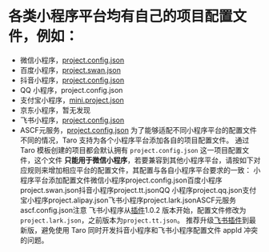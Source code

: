 # 各类小程序平台均有自己的项目配置文件，例如：

- 微信小程序，[project.config.json](https://developers.weixin.qq.com/miniprogram/dev/devtools/projectconfig.html?search-key=%E9%A1%B9%E7%9B%AE%E9%85%8D%E7%BD%AE)
- 百度小程序，[project.swan.json](https://smartprogram.baidu.com/docs/develop/devtools/projectconfig/)
- 抖音小程序，[project.config.json](https://developer.open-douyin.com/docs/resource/zh-CN/mini-app/develop/framework/basic-reference/catalog-structure)
- QQ 小程序，project.config.json
- 支付宝小程序，[mini.project.json](https://opendocs.alipay.com/mini/framework/project)
- 京东小程序，暂无发现
- 飞书小程序，[project.config.json](https://open.feishu.cn/document/uYjL24iN/uEzMzUjLxMzM14SMzMTN/gadget-project-configuration?from=taro)
- ASCF元服务，[project.config.json](https://developer.huawei.com/consumer/cn/doc/atomic-ascf/project-json-config)
为了能够适配不同小程序平台的配置文件不同的情况，Taro 支持为各个小程序平台添加各自的项目配置文件。
通过 Taro 模板创建的项目都会默认拥有 `project.config.json` 这一项目配置文件，这个文件 **只能用于微信小程序**，若要兼容到其他小程序平台，请按如下对应规则来增加相应平台的配置文件，其配置与各自小程序平台要求的一致：
小程序平台添加配置文件微信小程序project.config.json百度小程序project.swan.json抖音小程序project.tt.jsonQQ 小程序project.qq.json支付宝小程序project.alipay.json飞书小程序project.lark.jsonASCF元服务ascf.config.json注意
飞书小程序从[插件](https://www.npmjs.com/package/@tarojs/plugin-platform-lark)1.0.2 版本开始，配置文件修改为`project.lark.json`，之前版本为`project.tt.json`。 推荐升级[飞书插件](https://www.npmjs.com/package/@tarojs/plugin-platform-lark)到最新版，避免使用 Taro 同时开发抖音小程序和飞书小程序配置文件 appId 冲突的问题。
